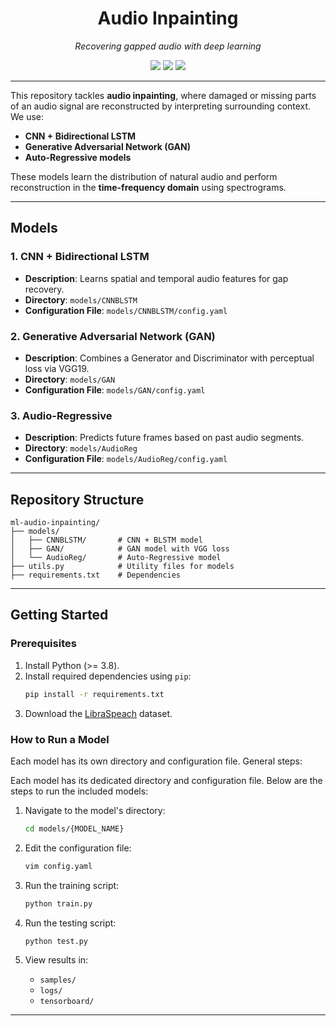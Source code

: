 <div align="center">
  <h1>Audio Inpainting</h1>
  <p><i>Recovering gapped audio with deep learning</i></p>

  <!-- PyTorch Badge -->
  <a href="https://pytorch.org/" target="_blank" style="text-decoration: none; display: inline-block;">
    <img src="https://img.shields.io/badge/PyTorch-2.0%2B-red?logo=pytorch&style=flat-square" />
  </a>

  <!-- License Badge -->
  <a href="https://opensource.org/licenses/MIT" target="_blank" style="text-decoration: none; display: inline-block;">
    <img src="https://img.shields.io/badge/License-MIT-blue?style=flat-square" />
  </a>

  <!-- Dataset Badge -->
  <a href="https://www.openslr.org/12" target="_blank" style="text-decoration: none; display: inline-block;">
    <img src="https://img.shields.io/badge/Dataset-LibraSpeech-8A2BE2?style=flat-square&logo=gitbook&logoColor=white&labelColor=gray" />
  </a>
</div>

---
This repository tackles **audio inpainting**, where damaged or missing parts of an audio signal are reconstructed by interpreting surrounding context. We use:

- **CNN + Bidirectional LSTM**
- **Generative Adversarial Network (GAN)**
- **Auto-Regressive models**

These models learn the distribution of natural audio and perform reconstruction in the **time-frequency domain** using spectrograms.

---

## Models

### 1. CNN + Bidirectional LSTM
- **Description**: Learns spatial and temporal audio features for gap recovery.
- **Directory**: `models/CNNBLSTM`
- **Configuration File**: `models/CNNBLSTM/config.yaml`

### 2. Generative Adversarial Network (GAN)
- **Description**: Combines a Generator and Discriminator with perceptual loss via VGG19.
- **Directory**: `models/GAN`
- **Configuration File**: `models/GAN/config.yaml`

### 3. Audio-Regressive
- **Description**: Predicts future frames based on past audio segments.
- **Directory**: `models/AudioReg`
- **Configuration File**: `models/AudioReg/config.yaml`

---

## Repository Structure
```
ml-audio-inpainting/
├── models/
│   ├── CNNBLSTM/       # CNN + BLSTM model
│   ├── GAN/            # GAN model with VGG loss
│   └── AudioReg/       # Auto-Regressive model
├── utils.py            # Utility files for models
├── requirements.txt    # Dependencies
```

---

## Getting Started

### Prerequisites
1. Install Python (>= 3.8).
2. Install required dependencies using `pip`:
   ```bash
   pip install -r requirements.txt
3. Download the [LibraSpeach](https://www.openslr.org/12) dataset.

### How to Run a Model
Each model has its own directory and configuration file. General steps:


Each model has its dedicated directory and configuration file. Below are the steps to run the included models:

1. Navigate to the model's directory:
   ```bash
   cd models/{MODEL_NAME}
   ```

2. Edit the configuration file:
   ```bash
   vim config.yaml
   ```

3. Run the training script:
   ```bash
   python train.py
   ```
4. Run the testing script:
   ```bash
   python test.py
   ```
5. View results in:
   - `samples/`
   - `logs/`
   - `tensorboard/`
---

